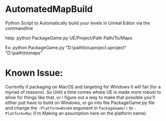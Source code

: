 # AutomatedMapBuild
Python Script to Automatically build your levels in Unreal Editor via the commandline 

help: python PackageGame.py  UE/Project/Path Path/To/Maps

Ex: python PackageGame.py "D:\path\to\uproject.uproject" "D:\path\to\maps"

# Known Issue:

Currently if packaging on MacOS and targeting for Windows it will fail (for a myriad of reasons). So Until a time comes where UE is made more robust to allow for things like that, or I figure out a way to make that possible you'll either just have to build on Windows, or go into the PackageGame.py file and change the ```-Platform=Win64``` argument in ```PackageGame()``` to ```-Platform=Mac``` (I'm Making an assumption here on the platform name)
